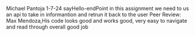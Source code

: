 Michael Pantoja 
1-7-24
sayHello-endPoint 
in this assignment we need to us an api to take in informantion and retrun it back to the user 
Peer Review: Max Mendoza,His code looks good and works good, very easy to navigate and read through overall good job